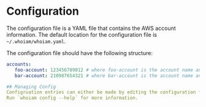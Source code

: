 # Configuration

The configuration file is a YAML file that contains the AWS account information. The default location for the configuration file is `~/.whoiam/whoiam.yaml`.

The configuration file should have the following structure:

```yaml
accounts:
   foo-account: 123456789012 # where foo-account is the account name and 123456789012 is the account ID
   bar-account: 210987654321 # where bar-account is the account name and 210987654321 is the account ID

## Managing Config
Configruation entries can either be made by editing the configuration file directly or by using the `whoiam config` command.
Run `whoiam config --help` for more information.

